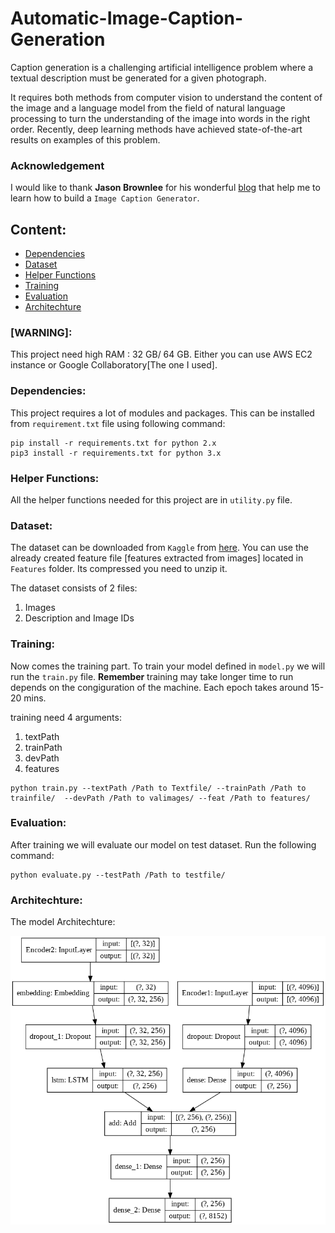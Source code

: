 # Automatic-Image-Caption-Generation

Caption generation is a challenging artificial intelligence problem where a textual description must be generated for a given photograph.

It requires both methods from computer vision to understand the content of the image and a language model from the field of natural language processing to turn the understanding of the image into words in the right order. Recently, deep learning methods have achieved state-of-the-art results on examples of this problem.

### **Acknowledgement**

I would like to thank **Jason Brownlee** for his wonderful [blog](https://machinelearningmastery.com/develop-a-deep-learning-caption-generation-model-in-python/) that help me to learn how to build a `Image Caption Generator`.


## Content:

- [Dependencies](https://github.com/arpitj07/Automatic-Image-Caption-Generation/blob/master/README.md#dependencies)
- [Dataset](https://github.com/arpitj07/Automatic-Image-Caption-Generation/blob/master/README.md#dataset)
- [Helper Functions](https://github.com/arpitj07/Automatic-Image-Caption-Generation/blob/master/README.md#helper-functions)
- [Training](https://github.com/arpitj07/Automatic-Image-Caption-Generation/blob/master/README.md#training)
- [Evaluation](https://github.com/arpitj07/Automatic-Image-Caption-Generation/blob/master/README.md#evaulation)
- [Architechture](https://github.com/arpitj07/Automatic-Image-Caption-Generation/blob/master/README.md#architechture)


### [WARNING]:
This project need high RAM : 32 GB/ 64 GB. Either you can use AWS EC2 instance or Google Collaboratory[The one I used].


### Dependencies:
This project requires a lot of modules and packages. This can be installed from `requirement.txt` file using following command:

```
pip install -r requirements.txt for python 2.x
pip3 install -r requirements.txt for python 3.x
```

### Helper Functions:
All the helper functions needed for this project are in `utility.py` file.

### Dataset:
The dataset can be downloaded from `Kaggle` from [here](https://www.kaggle.com/ming666/flicker8k-dataset). You can use the already created feature file [features extracted from images] located in `Features` folder. Its compressed you need to unzip it.

The dataset consists of 2 files:
1) Images 
2) Description and Image IDs


### Training:
Now comes the training part. To train your model defined in `model.py` we will run the `train.py` file. 
**Remember** training may take longer time to run depends on the congiguration of the machine. Each epoch takes around 15-20 mins.

training need 4 arguments:
1. textPath
2. trainPath
3. devPath
4. features

```
python train.py --textPath /Path to Textfile/ --trainPath /Path to trainfile/  --devPath /Path to valimages/ --feat /Path to features/
```

### Evaluation:
After training we will evaluate our model on test dataset. Run the following command:
```
python evaluate.py --testPath /Path to testfile/
```

### Architechture:

The model Architechture:

![MODEL ARCHITECHTURE](https://github.com/arpitj07/Automatic-Image-Caption-Generation/blob/master/Model/model.png)
